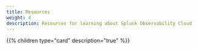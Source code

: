 ```yaml
---
title: Resources
weight: 4
description: Resources for learning about Splunk Observability Cloud
---
```


{{% children type="card" description="true" %}}
